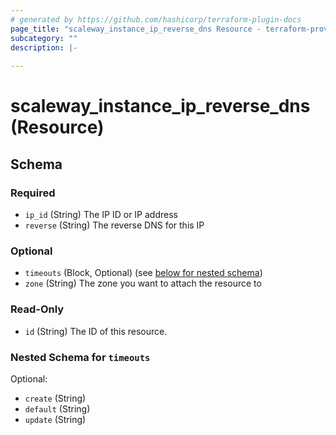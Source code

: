 ```yaml
---
# generated by https://github.com/hashicorp/terraform-plugin-docs
page_title: "scaleway_instance_ip_reverse_dns Resource - terraform-provider-scaleway"
subcategory: ""
description: |-
  
---
```


# scaleway_instance_ip_reverse_dns (Resource)





<!-- schema generated by tfplugindocs -->
## Schema

### Required

- `ip_id` (String) The IP ID or IP address
- `reverse` (String) The reverse DNS for this IP

### Optional

- `timeouts` (Block, Optional) (see [below for nested schema](#nestedblock--timeouts))
- `zone` (String) The zone you want to attach the resource to

### Read-Only

- `id` (String) The ID of this resource.

<a id="nestedblock--timeouts"></a>
### Nested Schema for `timeouts`

Optional:

- `create` (String)
- `default` (String)
- `update` (String)
